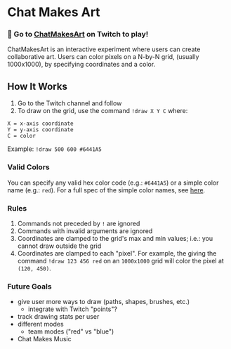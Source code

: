 # Chat Makes Art

### 🔴 Go to [ChatMakesArt](https://www.twitch.tv/chatmakesart) on Twitch to play!


ChatMakesArt is an interactive experiment where users can create collaborative
art. Users can color pixels on a N-by-N grid, (usually 1000x1000), by specifying
coordinates and a color.

## How It Works
1. Go to the Twitch channel and follow
2. To draw on the grid, use the command `!draw X Y C` where:
```
X = x-axis coordinate
Y = y-axis coordinate
C = color
```

Example: `!draw 500 600 #6441A5`

### Valid Colors
You can specify any valid hex color code (e.g.: `#6441A5`) or a simple 
color name (e.g.: `red`). For a full spec of the simple color names, see [here](http://www.science.smith.edu/dftwiki/images/3/3d/TkInterColorCharts.png).

### Rules
1. Commands not preceded by `!` are ignored
2. Commands with invalid arguments are ignored
3. Coordinates are clamped to the grid's max and min values; i.e.: you cannot draw outside the grid
4. Coordinates are clamped to each "pixel". For example, the giving the command 
`!draw 123 456 red` on an `1000x1000` grid will color the pixel at `(120, 450)`. 


### Future Goals
- give user more ways to draw (paths, shapes, brushes, etc.)
    - integrate with Twitch "points"?
- track drawing stats per user
- different modes
    - team modes ("red" vs "blue")
- Chat Makes Music